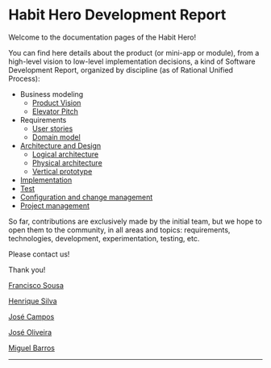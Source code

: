 # Habit Hero Development Report

Welcome to the documentation pages of the Habit Hero!

You can find here details about the product (or mini-app or module), from a high-level vision to low-level implementation decisions, a kind of Software Development Report, organized by discipline (as of Rational Unified Process): 

* Business modeling 
  * [Product Vision](/docs/ProductVision.md)
  * [Elevator Pitch](/docs/ElevatorPitch.md)
* Requirements
  * [User stories](https://github.com/FEUP-LEIC-ES-2022-23/2LEIC11T5/issues)
  * [Domain model](/images/domain-model.png)
* [Architecture and Design](/docs/ArchitectureAndDesign.md)
  * [Logical architecture](/images/logical_architecture.png)
  * [Physical architecture](/images/physical_architecture.png)
  * [Vertical prototype](/docs/VerticalPrototype.md)
* [Implementation](/docs/Implementation.md)
* [Test](/docs/Tests.md)
* [Configuration and change management](/docs/Configuration.md)
* [Project management](/docs/ProjectManagement.md)

So far, contributions are exclusively made by the initial team, but we hope to open them to the community, in all areas and topics: requirements, technologies, development, experimentation, testing, etc.

Please contact us! 

Thank you!

[Francisco Sousa](https://github.com/Xicofrancio)

[Henrique Silva](https://github.com/henriquefuturo)

[José Campos](https://github.com/martimcampos1)

[José Oliveira](https://github.com/JOliveira03)

[Miguel Barros](https://github.com/AlexTurner505)


---
